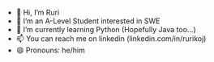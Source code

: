 - 👋 Hi, I’m Ruri
- 👀 I’m an A-Level Student interested in SWE
- 🌱 I’m currently learning Python (Hopefully Java too...)
- 📫 You can reach me on linkedin (linkedin.com/in/rurikoj)
- 😄 Pronouns: he/him

<!---
rurikoj/rurikoj is a ✨ special ✨ repository because its `README.md` (this file) appears on your GitHub profile.
You can click the Preview link to take a look at your changes.
--->
